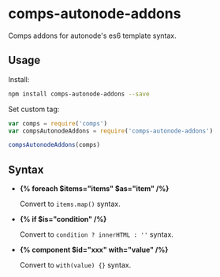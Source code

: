 # comps-autonode-addons
Comps addons for autonode's es6 template syntax.

## Usage

Install:
```bash
npm install comps-autonode-addons --save
```

Set custom tag:
```js
var comps = require('comps')
var compsAutonodeAddons = require('comps-autonode-addons')

compsAutonodeAddons(comps)
```



## Syntax

* **{% foreach $items="items" $as="item" /%}**

    Convert to `items.map()` syntax.

* **{% if $is="condition" /%}**

    Convert to `condition ? innerHTML : ''` syntax.

* **{% component $id="xxx" with="value" /%}**

    Convert to `with(value) {}` syntax.